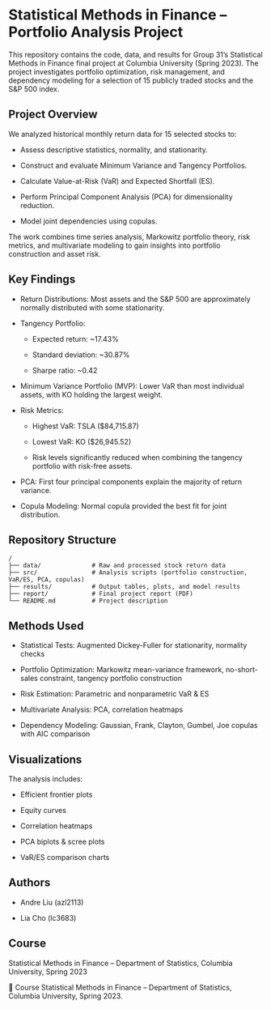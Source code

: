 # Statistical Methods in Finance – Portfolio Analysis Project
This repository contains the code, data, and results for Group 31’s Statistical Methods in Finance final project at Columbia University (Spring 2023). The project investigates portfolio optimization, risk management, and dependency modeling for a selection of 15 publicly traded stocks and the S&P 500 index.

## Project Overview
We analyzed historical monthly return data for 15 selected stocks to:

- Assess descriptive statistics, normality, and stationarity.

- Construct and evaluate Minimum Variance and Tangency Portfolios.

- Calculate Value-at-Risk (VaR) and Expected Shortfall (ES).

- Perform Principal Component Analysis (PCA) for dimensionality reduction.

- Model joint dependencies using copulas.

The work combines time series analysis, Markowitz portfolio theory, risk metrics, and multivariate modeling to gain insights into portfolio construction and asset risk.

## Key Findings
- Return Distributions: Most assets and the S&P 500 are approximately normally distributed with some stationarity.

- Tangency Portfolio:

  - Expected return: ~17.43%

  - Standard deviation: ~30.87%

  - Sharpe ratio: ~0.42

- Minimum Variance Portfolio (MVP): Lower VaR than most individual assets, with KO holding the largest weight.

- Risk Metrics:

  - Highest VaR: TSLA ($84,715.87)

  - Lowest VaR: KO ($26,945.52)

  - Risk levels significantly reduced when combining the tangency portfolio with risk-free assets.

- PCA: First four principal components explain the majority of return variance.

- Copula Modeling: Normal copula provided the best fit for joint distribution.

## Repository Structure
```
/
├── data/              # Raw and processed stock return data
├── src/               # Analysis scripts (portfolio construction, VaR/ES, PCA, copulas)
├── results/           # Output tables, plots, and model results
├── report/            # Final project report (PDF)
└── README.md          # Project description
```

## Methods Used
- Statistical Tests: Augmented Dickey-Fuller for stationarity, normality checks

- Portfolio Optimization: Markowitz mean-variance framework, no-short-sales constraint, tangency portfolio construction

- Risk Estimation: Parametric and nonparametric VaR & ES

- Multivariate Analysis: PCA, correlation heatmaps

- Dependency Modeling: Gaussian, Frank, Clayton, Gumbel, Joe copulas with AIC comparison

## Visualizations
The analysis includes:

- Efficient frontier plots

- Equity curves

- Correlation heatmaps

- PCA biplots & scree plots

- VaR/ES comparison charts

## Authors
- Andre Liu (azl2113)

- Lia Cho (lc3683)

## Course
Statistical Methods in Finance – Department of Statistics, Columbia University, Spring 2023

📅 Course
Statistical Methods in Finance – Department of Statistics, Columbia University, Spring 2023.
